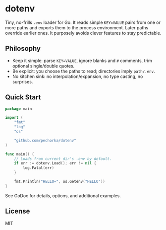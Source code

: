 # dotenv

Tiny, no-frills `.env` loader for Go.
It reads simple `KEY=VALUE` pairs from one or more paths and exports them to the process environment.
Later paths override earlier ones. It purposely avoids clever features to stay predictable.

## Philosophy

- Keep it simple: parse `KEY=VALUE`, ignore blanks and `#` comments, trim optional single/double quotes.
- Be explicit: you choose the paths to read; directories imply `path/.env`.
- No kitchen sink: no interpolation/expansion, no type casting, no surprises.

## Quick Start

```go
package main

import (
    "fmt"
    "log"
    "os"

    "github.com/pechorka/dotenv"
)

func main() {
    // Loads from current dir's .env by default.
    if err := dotenv.Load(); err != nil {
        log.Fatal(err)
    }

    fmt.Println("HELLO=", os.Getenv("HELLO"))
}
```

See GoDoc for details, options, and additional examples.

## License

MIT

